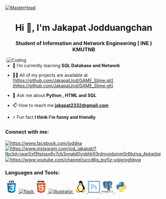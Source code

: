 [![MasterHead ](https://i2.wp.com/wallpaperaccess.com/full/2471317.gif)](https://rishavchanda.io)

<h1 align="center">Hi 👋, I'm Jakapat Jodduangchan</h1>
<h3 align="center">Student of Information and Network Engineering ( INE ) KMUTNB</h3>

<img align="right" alt="Coding" width="500" src="https://i.pinimg.com/originals/1a/f6/89/1af689d42bdb7686df444f22925f9e89.gif">

- 🌱 I’m currently learning **SQL Database and Network**

- 👨‍💻 All of my projects are available at [https://github.com/JakapatJod/GAME_Slime.git](https://github.com/JakapatJod/GAME_Slime.git)

- 💬 Ask me about **Python , HTML and SQL**

- 📫 How to reach me **jakapat2332@gmail.com**

- ⚡ Fun fact **I think I'm funny and friendly**

<h3 align="left">Connect with me:</h3>
<p align="left">
<a href="https://fb.com/https://www.facebook.com/joddna" target="blank"><img align="center" src="https://raw.githubusercontent.com/rahuldkjain/github-profile-readme-generator/master/src/images/icons/Social/facebook.svg" alt="https://www.facebook.com/joddna" height="30" width="40" /></a>
<a href="https://instagram.com/https://www.instagram.com/jod_jakapat/?fbclid=iwar0xf9tplsso6y7cb3nnatd0ynbhk93rdnvoidujvm5r6bzjya_4pkwitqi" target="blank"><img align="center" src="https://raw.githubusercontent.com/rahuldkjain/github-profile-readme-generator/master/src/images/icons/Social/instagram.svg" alt="https://www.instagram.com/jod_jakapat/?fbclid=iwar0xf9tplsso6y7cb3nnatd0ynbhk93rdnvoidujvm5r6bzjya_4pkwitqi" height="30" width="40" /></a>
<a href="https://www.youtube.com/c/https://www.youtube.com/channel/uccd6g_toz5z-ugjgroghbyw" target="blank"><img align="center" src="https://raw.githubusercontent.com/rahuldkjain/github-profile-readme-generator/master/src/images/icons/Social/youtube.svg" alt="https://www.youtube.com/channel/uccd6g_toz5z-ugjgroghbyw" height="30" width="40" /></a>
</p>

<h3 align="left">Languages and Tools:</h3>
<p align="left"> <a href="https://www.w3schools.com/css/" target="_blank" rel="noreferrer"> <img src="https://raw.githubusercontent.com/devicons/devicon/master/icons/css3/css3-original-wordmark.svg" alt="css3" width="40" height="40"/> </a> <a href="https://flask.palletsprojects.com/" target="_blank" rel="noreferrer"> <img src="https://www.vectorlogo.zone/logos/pocoo_flask/pocoo_flask-icon.svg" alt="flask" width="40" height="40"/> </a> <a href="https://www.w3.org/html/" target="_blank" rel="noreferrer"> <img src="https://raw.githubusercontent.com/devicons/devicon/master/icons/html5/html5-original-wordmark.svg" alt="html5" width="40" height="40"/> </a> <a href="https://www.adobe.com/in/products/illustrator.html" target="_blank" rel="noreferrer"> <img src="https://www.vectorlogo.zone/logos/adobe_illustrator/adobe_illustrator-icon.svg" alt="illustrator" width="40" height="40"/> </a> <a href="https://www.linux.org/" target="_blank" rel="noreferrer"> <img src="https://raw.githubusercontent.com/devicons/devicon/master/icons/linux/linux-original.svg" alt="linux" width="40" height="40"/> </a> <a href="https://www.photoshop.com/en" target="_blank" rel="noreferrer"> <img src="https://raw.githubusercontent.com/devicons/devicon/master/icons/photoshop/photoshop-line.svg" alt="photoshop" width="40" height="40"/> </a> <a href="https://www.postgresql.org" target="_blank" rel="noreferrer"> <img src="https://raw.githubusercontent.com/devicons/devicon/master/icons/postgresql/postgresql-original-wordmark.svg" alt="postgresql" width="40" height="40"/> </a> <a href="https://www.python.org" target="_blank" rel="noreferrer"> <img src="https://raw.githubusercontent.com/devicons/devicon/master/icons/python/python-original.svg" alt="python" width="40" height="40"/> </a> </p>
